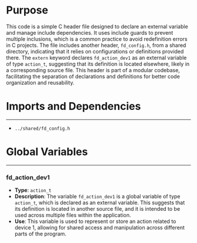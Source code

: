 # Purpose
This code is a simple C header file designed to declare an external variable and manage include dependencies. It uses include guards to prevent multiple inclusions, which is a common practice to avoid redefinition errors in C projects. The file includes another header, `fd_config.h`, from a shared directory, indicating that it relies on configurations or definitions provided there. The `extern` keyword declares `fd_action_dev1` as an external variable of type `action_t`, suggesting that its definition is located elsewhere, likely in a corresponding source file. This header is part of a modular codebase, facilitating the separation of declarations and definitions for better code organization and reusability.
# Imports and Dependencies

---
- `../shared/fd_config.h`


# Global Variables

---
### fd\_action\_dev1
- **Type**: `action_t`
- **Description**: The variable `fd_action_dev1` is a global variable of type `action_t`, which is declared as an external variable. This suggests that its definition is located in another source file, and it is intended to be used across multiple files within the application.
- **Use**: This variable is used to represent or store an action related to device 1, allowing for shared access and manipulation across different parts of the program.


